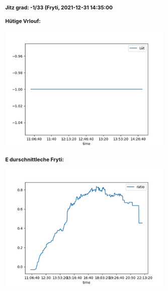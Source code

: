 ### Jitz grad: -1/33 (Fryti, 2021-12-31 14:35:00

### Hütige Vrlouf:
![Graph](Today.png)

### E durschnittleche Fryti:
![Graph](Fryti.png)